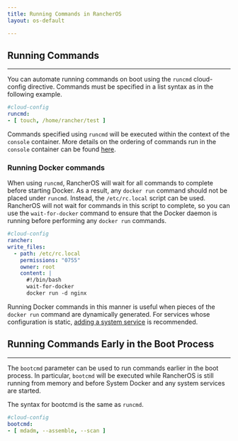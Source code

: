 ```yaml
---
title: Running Commands in RancherOS
layout: os-default

---
```


## Running Commands
---

You can automate running commands on boot using the `runcmd` cloud-config directive. Commands must be specified in a list syntax as in the following example.

```yaml
#cloud-config
runcmd:
- [ touch, /home/rancher/test ]
```

Commands specified using `runcmd` will be executed within the context of the `console` container. More details on the ordering of commands run in the `console` container can be found [here]({{site.baseurl}}/os/system-services/built-in-system-services/#console).

### Running Docker commands

When using `runcmd`, RancherOS will wait for all commands to complete before starting Docker. As a result, any `docker run` command should not be placed under `runcmd`. Instead, the `/etc/rc.local` script can be used. RancherOS will not wait for commands in this script to complete, so you can use the `wait-for-docker` command to ensure that the Docker daemon is running before performing any `docker run` commands.

```yaml
#cloud-config
rancher:
write_files:
  - path: /etc/rc.local
    permissions: "0755"
    owner: root
    content: |
      #!/bin/bash
      wait-for-docker
      docker run -d nginx
```

Running Docker commands in this manner is useful when pieces of the `docker run` command are dynamically generated. For services whose configuration is static, [adding a system service]({{site.baseurl}}/os/system-services/adding-system-services/) is recommended.

## Running Commands Early in the Boot Process
---

The `bootcmd` parameter can be used to run commands earlier in the boot process. In particular, `bootcmd` will be executed while RancherOS is still running from memory and before System Docker and any system services are started.

The syntax for bootcmd is the same as `runcmd`.

```yaml
#cloud-config
bootcmd:
- [ mdadm, --assemble, --scan ]
```
